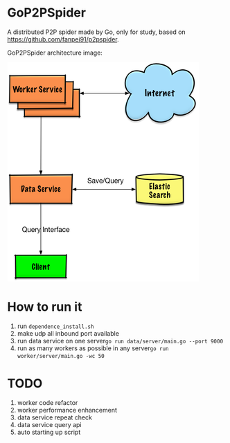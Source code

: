 # GoP2PSpider
A distributed P2P spider made by Go, only for study, based on https://github.com/fanpei91/p2pspider.

GoP2PSpider architecture image:

![](spider.png)

# How to run it
1. run `dependence_install.sh`
2. make udp all inbound port available
3. run data service on one server`go run data/server/main.go --port 9000`
4. run as many workers as possible in any server`go run worker/server/main.go -wc 50`

# TODO
1. worker code refactor
2. worker performance enhancement
3. data service repeat check
4. data service query api
5. auto starting up script